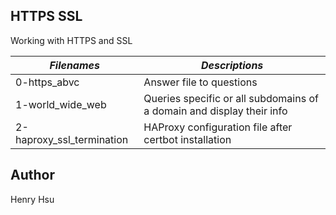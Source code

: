 ## HTTPS SSL

Working with HTTPS and SSL

|          *Filenames*            |            *Descriptions*                                               |
|---------------------------------|-------------------------------------------------------------------------|
| 0-https_abvc                    | Answer file to questions                                                |
| 1-world_wide_web                | Queries specific or all subdomains of a domain and display their info   |
| 2-haproxy_ssl_termination       | HAProxy configuration file after certbot installation                   |


## Author
Henry Hsu
